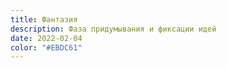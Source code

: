 ```yaml
---
title: Фантазия
description: Фаза придумывания и фиксации идей
date: 2022-02-04
color: "#EBDC61"
---
```

